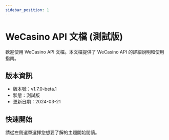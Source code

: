 ```yaml
---
sidebar_position: 1
---
```


# WeCasino API 文檔 (測試版)

歡迎使用 WeCasino API 文檔。本文檔提供了 WeCasino API 的詳細說明和使用指南。

## 版本資訊

- 版本號：v1.7.0-beta.1
- 狀態：測試版
- 更新日期：2024-03-21

## 快速開始

請從左側選單選擇您想要了解的主題開始閱讀。 